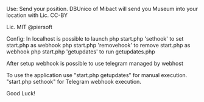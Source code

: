 
Use:
Send your position. DBUnico of Mibact will send you Museum into your location with Lic. CC-BY

Lic. MIT @piersoft


Config:
In localhost is possible to launch
php start.php 'sethook' to set start.php as webhook
php start.php 'removehook' to remove start.php as webhook
php start.php 'getupdates' to run getupdates.php

After setup webhook is possible to use telegram managed by webhost


To use the application use "start.php getupdates" for manual execution. "start.php sethook" for Telegram webhook execution.



Good Luck!

